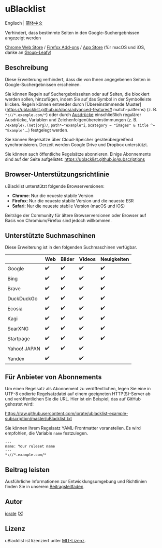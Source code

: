 # uBlacklist

Englisch | [简体中文](README.zh-CN.md)

Verhindert, dass bestimmte Seiten in den Google-Suchergebnissen angezeigt werden

[Chrome Web Store](https://chrome.google.com/webstore/detail/ublacklist/pncfbmialoiaghdehhbnbhkkgmjanfhe) / [Firefox Add-ons](https://addons.mozilla.org/en-US/firefox/addon/ublacklist/) / [App Store](https://apps.apple.com/us/app/ublacklist-for-safari/id1547912640) (für macOS und iOS, danke an [Group-Leafy](https://github.com/HoneyLuka/uBlacklist/tree/safari-port/safari-project))

## Beschreibung

Diese Erweiterung verhindert, dass die von Ihnen angegebenen Seiten in Google-Suchergebnissen erscheinen.

Sie können Regeln auf Suchergebnisseiten oder auf Seiten, die blockiert werden sollen, hinzufügen, indem Sie auf das Symbol in der Symbolleiste klicken. Regeln können entweder durch [Übereinstimmende Muster](https://ublacklist.github.io/docs/advanced-features# match-patterns) (z. B. `*://*.example.com/*`) oder durch [Ausdrücke](https://ublacklist.github.io/docs/advanced-features#expressions) einschließlich regulärer Ausdrücke, Variablen und Zeichenfolgenübereinstimmungen (z. B. `/example\.(net|org)/`, `path*="example"i`, `$category = "images" & title ^= "Example"`…) festgelegt werden.

Sie können Regelsätze über Cloud-Speicher geräteübergreifend synchronisieren. Derzeit werden Google Drive und Dropbox unterstützt.

Sie können auch öffentliche Regelsätze abonnieren. Einige Abonnements sind auf der Seite aufgelistet:
https://ublacklist.github.io/subscriptions

## Browser-Unterstützungsrichtlinie

uBlacklist unterstützt folgende Browserversionen:

- **Chrome**: Nur die neueste stabile Version
- **Firefox**: Nur die neueste stabile Version und die neueste ESR
- **Safari**: Nur die neueste stabile Version (macOS und iOS)

Beiträge der Community für ältere Browserversionen oder Browser auf Basis von Chromium/Firefox sind jedoch willkommen.

## Unterstützte Suchmaschinen

Diese Erweiterung ist in den folgenden Suchmaschinen verfügbar.

<!-- prettier-ignore-start -->

|  | Web | Bilder | Videos | Neuigkeiten |
| --- | --- | --- | --- | --- |
| Google | :heavy_check_mark: | :heavy_check_mark: | :heavy_check_mark: | :heavy_check_mark: |
| Bing | :heavy_check_mark: | :heavy_check_mark: | :heavy_check_mark: | :heavy_check_mark: |
| Brave | :heavy_check_mark: | :heavy_check_mark: | :heavy_check_mark: | :heavy_check_mark: |
| DuckDuckGo | :heavy_check_mark: | :heavy_check_mark: | :heavy_check_mark: | :heavy_check_mark: |
| Ecosia | :heavy_check_mark: | :heavy_check_mark: | :heavy_check_mark: | :heavy_check_mark: |
| Kagi | :heavy_check_mark: | :heavy_check_mark: | :heavy_check_mark: | :heavy_check_mark: |
| SearXNG | :heavy_check_mark: | :heavy_check_mark: | :heavy_check_mark: | :heavy_check_mark: |
| Startpage | :heavy_check_mark: | :heavy_check_mark: | :heavy_check_mark: | :heavy_check_mark: |
| Yahoo! JAPAN | :heavy_check_mark: | :heavy_check_mark: | :heavy_check_mark: |  |
| Yandex | :heavy_check_mark: |  | :heavy_check_mark: |  |

<!-- prettier-ignore-end -->

## Für Anbieter von Abonnements

Um einen Regelsatz als Abonnement zu veröffentlichen, legen Sie eine in UTF-8 codierte Regelsatzdatei auf einem geeigneten HTTP(S)-Server ab und veröffentlichen Sie die URL. Hier ist ein Beispiel, das auf GitHub gehostet wird:

https://raw.githubusercontent.com/iorate/ublacklist-example-subscription/master/uBlacklist.txt

Sie können Ihrem Regelsatz YAML-Frontmatter voranstellen. Es wird empfohlen, die Variable `name` festzulegen.

```
---
name: Your ruleset name
---
*://*.example.com/*
```

## Beitrag leisten

Ausführliche Informationen zur Entwicklungsumgebung und Richtlinien finden Sie in unserem [Beitragsleitfaden](CONTRIBUTING.md).

## Autor

[iorate](https://github.com/iorate) ([X](https://x.com/iorate))

## Lizenz

uBlacklist ist lizenziert unter [MIT-Lizenz](LICENSE.txt).
